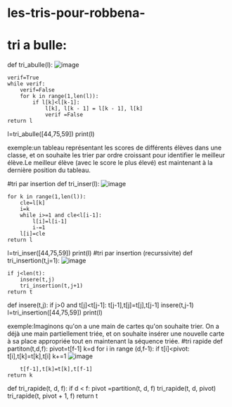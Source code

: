 # les-tris-pour-robbena-
# tri a bulle:
def tri_abulle(l):                                           ![image](https://github.com/potatopG/les-tris-pour-robbena-/assets/153428390/cc020992-3e92-48de-a129-e075fbeecc53)
  
    verif=True                                                   
    while verif:
        verif=False
        for k in range(1,len(l)):
            if l[k]<l[k-1]:
                l[k], l[k - 1] = l[k - 1], l[k]
                verif =False                                                 
    return l

l=tri_abulle([44,75,59])
print(l)

exemple:un tableau représentant les scores de différents élèves dans une classe, et on souhaite les trier par ordre croissant pour identifier le meilleur élève.Le meilleur élève (avec le score le plus élevé) est maintenant à la dernière position du tableau.



#tri par insertion
def tri_inser(l):                                                      ![image](https://github.com/potatopG/les-tris-pour-robbena-/assets/153428390/d2f9b036-98b7-43a2-bd7e-1e72619e6a29)

    for k in range(1,len(l)):
        cle=l[k]
        i=k
        while i>=1 and cle<l[i-1]:
            l[i]=l[i-1]
            i-=1
        l[i]=cle
    return l
l=tri_inser([44,75,59])
print(l)
#tri par insertion (recurssivite)
def tri_insertion(t,j=1):                                          ![image](https://github.com/potatopG/les-tris-pour-robbena-/assets/153428390/2f9265ee-aa64-46fa-9a45-bf5b7e13352a)

    if j<len(t):
        insere(t,j)
        tri_insertion(t,j+1)
    return t
    
def insere(t,j):
    if j>0 and t[j]<t[j-1]:
        t[j-1],t[j]=t[j],t[j-1]
        insere(t,j-1)
l=tri_insertion([44,75,59])
print(l)

exemple:Imaginons qu'on a une main de cartes qu'on souhaite trier. On a déjà une main partiellement triée, et on souhaite insérer une nouvelle carte à sa place appropriée tout en maintenant la séquence triée. 
#tri rapide
def partiton(t,d,f):
    pivot=t[f-1]
    k=d
    for i in range (d,f-1):
        if t[i]<pivot:
            t[i],t[k]=t[k],t[i]
            k+=1                                       ![image](https://github.com/potatopG/les-tris-pour-robbena-/assets/153428390/c5e606d8-a92d-4725-8b40-8609500ab281)
 
        t[f-1],t[k]=t[k],t[f-1]
    return k
def tri_rapide(t, d, f):
    if d < f:
        pivot =partition(t, d, f)
        tri_rapide(t, d, pivot)
        tri_rapide(t, pivot + 1, f)
    return t
